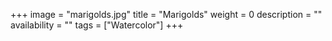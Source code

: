 +++
image = "marigolds.jpg"
title = "Marigolds"
weight = 0
description = ""
availability = ""
tags = ["Watercolor"]
+++
